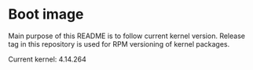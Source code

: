 # Boot image

Main purpose of this README is to follow current kernel version. Release tag in this repository
is used for RPM versioning of kernel packages.

Current kernel: 4.14.264
